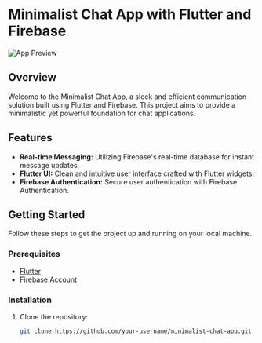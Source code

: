# Minimalist Chat App with Flutter and Firebase

![App Preview](link/to/app/preview.png)

## Overview

Welcome to the Minimalist Chat App, a sleek and efficient communication solution built using Flutter and Firebase. This project aims to provide a minimalistic yet powerful foundation for chat applications.

## Features

- **Real-time Messaging:** Utilizing Firebase's real-time database for instant message updates.
- **Flutter UI:** Clean and intuitive user interface crafted with Flutter widgets.
- **Firebase Authentication:** Secure user authentication with Firebase Authentication.

## Getting Started

Follow these steps to get the project up and running on your local machine.

### Prerequisites

- [Flutter](https://flutter.dev/docs/get-started/install)
- [Firebase Account](https://console.firebase.google.com/)

### Installation

1. Clone the repository:

   ```bash
   git clone https://github.com/your-username/minimalist-chat-app.git
